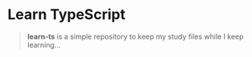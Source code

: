 # Learn TypeScript
> **learn-ts** is a simple repository to keep my study files while I keep learning...
